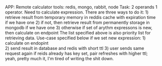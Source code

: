 APP:   Remote calculator
tools: redis, mongo, rabbit, node
Task:  2 operands 1 operator. Need to calculate expression.
There are three ways to do it:
	1) retrieve result from temporary memory in reddis cache with expiration time if we have one 
	2) if not, then retrieve result from permanently storage in mongodb if we have one
	3) otherwise if set of arythm expressons is new, then calculate on endpoint
The list specified above is also priority list for retrieving data. 
Use-case specified below if we set new expression:
	1) calculate on endopint  
	2) send result in database and redis with short ttl
	3) user sends same request again if reids already has key set, pair refreshes with higher ttl;
yeah, pretty much it, I'm tired of writing the shit down.
